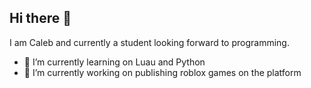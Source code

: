 ## Hi there 👋

I am Caleb and currently a student looking forward to programming.

- 🌱 I’m currently learning on Luau and Python
- 🔭 I’m currently working on publishing roblox games on the platform
<!--
**1barrier/1barrier** is a ✨ _special_ ✨ repository because its `README.md` (this file) appears on your GitHub profile.

Here are some ideas to get you started:

- 🔭 I’m currently working on ...
- 🌱 I’m currently learning ...
- 👯 I’m looking to collaborate on ...
- 🤔 I’m looking for help with ...
- 💬 Ask me about ...
- 📫 How to reach me: ...
- 😄 Pronouns: ...
- ⚡ Fun fact: ...
-->

